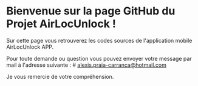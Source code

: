 # Bienvenue sur la page GitHub du Projet AirLocUnlock !

Sur cette page vous retrouverez les codes sources de l'application mobile AirLocUnlock APP.

Pour toute demande ou question vous pouvez envoyer votre message par mail à l'adresse suivante :  # alexis.praia-carranca@hotmail.com

Je vous remercie de votre compréhension.
